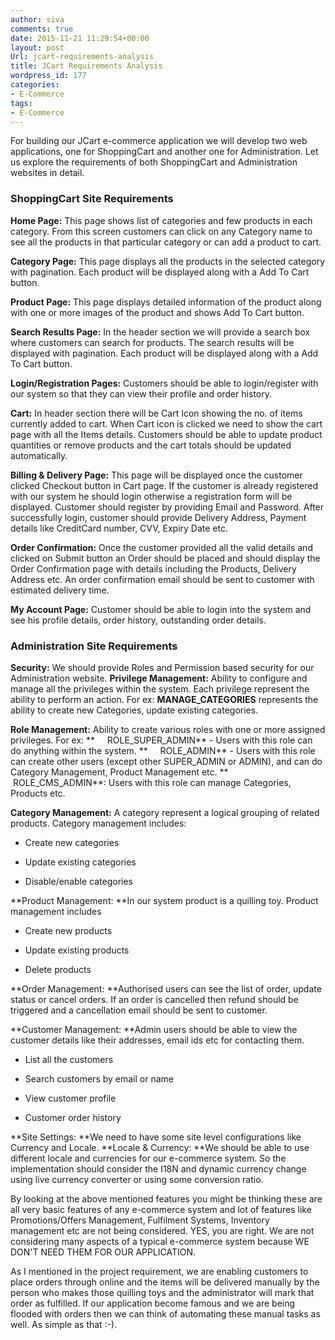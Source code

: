 ```yaml
---
author: siva
comments: true
date: 2015-11-21 11:29:54+00:00
layout: post
Url: jcart-requirements-analysis
title: JCart Requirements Analysis
wordpress_id: 177
categories:
- E-Commerce
tags:
- E-Commerce
---
```


For building our JCart e-commerce application we will develop two web applications, one for ShoppingCart and another one for Administration. Let us explore the requirements of both ShoppingCart and Administration websites in detail.


### ShoppingCart Site Requirements


**Home Page:** This page shows list of categories and few products in each category. From this screen customers can click on any Category name to see all the products in that particular category or can add a product to cart.

**Category Page:** This page displays all the products in the selected category with pagination. Each product will be displayed along with a Add To Cart button.

**Product Page:** This page displays detailed information of the product along with one or more images of the product and shows Add To Cart button.

**Search Results Page:** In the header section we will provide a search box where customers can search for products. The search results will be displayed with pagination. Each product will be displayed along with a Add To Cart button.

**Login/Registration Pages:** Customers should be able to login/register with our system so that they can view their profile and order history.

**Cart:** In header section there will be Cart Icon showing the no. of items currently added to cart. When Cart icon is clicked we need to show the cart page with all the Items details. Customers should be able to update product quantities or remove products and the cart totals should be updated automatically.

**Billing & Delivery Page:** This page will be displayed once the customer clicked Checkout button in Cart page. If the customer is already registered with our system he should login otherwise a registration form will be displayed. Customer should register by providing Email and Password. After successfully login, customer should provide Delivery Address, Payment details like CreditCard number, CVV, Expiry Date etc.

**Order Confirmation:** Once the customer provided all the valid details and clicked on Submit button an Order should be placed and should display the Order Confirmation page with details including the Products, Delivery Address etc. An order confirmation email should be sent to customer with estimated delivery time.

**My Account Page:** Customer should be able to login into the system and see his profile details, order history, outstanding order details.


### Administration Site Requirements


**Security:** We should provide Roles and Permission based security for our Administration website.
**Privilege Management:** Ability to configure and manage all the privileges within the system. Each privilege represent the ability to perform an action.
For ex: **MANAGE_CATEGORIES** represents the ability to create new Categories, update existing categories.

**Role Management:** Ability to create various roles with one or more assigned privileges.
For ex:
**     ROLE_SUPER_ADMIN** - Users with this role can do anything within the system.
**     ROLE_ADMIN** - Users with this role can create other users (except other SUPER_ADMIN or ADMIN), and can do Category Management, Product Management etc.
**     ROLE_CMS_ADMIN**: Users with this role can manage Categories, Products etc.

**Category Management:** A category represent a logical grouping of related products.
Category management includes:



	
  * Create new categories

	
  * Update existing categories

	
  * Disable/enable categories


**Product Management: **In our system product is a quilling toy.
Product management includes



	
  * Create new products

	
  * Update existing products

	
  * Delete products


**Order Management: **Authorised users can see the list of order, update status or cancel orders.
If an order is cancelled then refund should be triggered and a cancellation email should be sent to customer.

**Customer Management: **Admin users should be able to view the customer details like their addresses, email ids etc for contacting them.



	
  * List all the customers

	
  * Search customers by email or name

	
  * View customer profile

	
  * Customer order history


**Site Settings: **We need to have some site level configurations like Currency and Locale.
**Locale & Currency: **We should be able to use different locale and currencies for our e-commerce system. So the implementation should consider the I18N and dynamic currency change using live currency converter or using some conversion ratio.

By looking at the above mentioned features you might be thinking these are all very basic features of any e-commerce system and lot of features like Promotions/Offers Management, Fulfilment Systems, Inventory management etc are not being considered. YES, you are right. We are not considering many aspects of a typical e-commerce system because WE DON'T NEED THEM FOR OUR APPLICATION.

As I mentioned in the project requirement, we are enabling customers to place orders through online and the items will be delivered manually by the person who makes those quilling toys and the administrator will mark that order as fulfilled. If our application become famous and we are being flooded with orders then we can think of automating these manual tasks as well. As simple as that :-).
